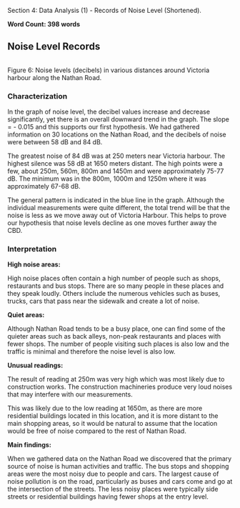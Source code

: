 Section 4: Data Analysis (1) - Records of Noise Level (Shortened).

**Word Count: 398 words**

## Noise Level Records

![]()

Figure 6: Noise levels (decibels) in various distances around Victoria harbour along the Nathan Road.

### Characterization

In the graph of noise level, the decibel values increase and decrease significantly, yet there is an overall downward trend in the graph. The slope = - 0.015 and this supports our first hypothesis. We had gathered information on 30 locations on the Nathan Road, and the decibels of noise were between 58 dB and 84 dB.

The greatest noise of 84 dB was at 250 meters near Victoria harbour. The highest silence was 58 dB at 1650 meters distant. The high points were a few, about 250m, 560m, 800m and 1450m and were approximately 75-77 dB. The minimum was in the 800m, 1000m and 1250m where it was approximately 67-68 dB.

The general pattern is indicated in the blue line in the graph. Although the individual measurements were quite different, the total trend will be that the noise is less as we move away out of Victoria Harbour. This helps to prove our hypothesis that noise levels decline as one moves further away the CBD.

### Interpretation

**High noise areas:**

High noise places often contain a high number of people such as shops, restaurants and bus stops. There are so many people in these places and they speak loudly. Others include the numerous vehicles such as buses, trucks, cars that pass near the sidewalk and create a lot of noise.

**Quiet areas:**

Although Nathan Road tends to be a busy place, one can find some of the quieter areas such as back alleys, non-peak restaurants and places with fewer shops. The number of people visiting such places is also low and the traffic is minimal and therefore the noise level is also low.

**Unusual readings:**

The result of reading at 250m was very high which was most likely due to construction works. The construction machineries produce very loud noises that may interfere with our measurements.

This was likely due to the low reading at 1650m, as there are more residential buildings located in this location, and it is more distant to the main shopping areas, so it would be natural to assume that the location would be free of noise compared to the rest of Nathan Road.

**Main findings:**

When we gathered data on the Nathan Road we discovered that the primary source of noise is human activities and traffic. The bus stops and shopping areas were the most noisy due to people and cars. The largest cause of noise pollution is on the road, particularly as buses and cars come and go at the intersection of the streets. The less noisy places were typically side streets or residential buildings having fewer shops at the entry level.
